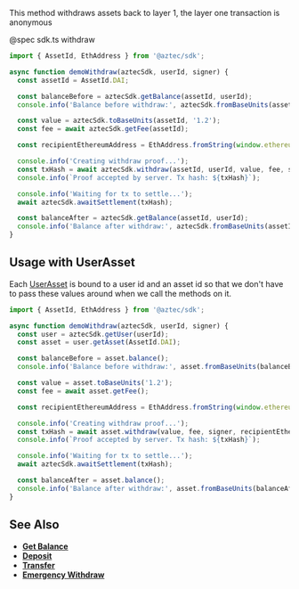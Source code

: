 This method withdraws assets back to layer 1, the layer one transaction is anonymous

@spec sdk.ts withdraw

```js
import { AssetId, EthAddress } from '@aztec/sdk';

async function demoWithdraw(aztecSdk, userId, signer) {
  const assetId = AssetId.DAI;

  const balanceBefore = aztecSdk.getBalance(assetId, userId);
  console.info('Balance before withdraw:', aztecSdk.fromBaseUnits(assetId, balanceBefore));

  const value = aztecSdk.toBaseUnits(assetId, '1.2');
  const fee = await aztecSdk.getFee(assetId);

  const recipientEthereumAddress = EthAddress.fromString(window.ethereum.selectedAddress);

  console.info('Creating withdraw proof...');
  const txHash = await aztecSdk.withdraw(assetId, userId, value, fee, signer, recipientEthereumAddress);
  console.info(`Proof accepted by server. Tx hash: ${txHash}`);

  console.info('Waiting for tx to settle...');
  await aztecSdk.awaitSettlement(txHash);

  const balanceAfter = aztecSdk.getBalance(assetId, userId);
  console.info('Balance after withdraw:', aztecSdk.fromBaseUnits(assetId, balanceAfter));
}
```

## Usage with UserAsset

Each [UserAsset](/#/Types/WalletSdkUserAsset) is bound to a user id and an asset id so that we don't have to pass these values around when we call the methods on it.

```js
import { AssetId, EthAddress } from '@aztec/sdk';

async function demoWithdraw(aztecSdk, userId, signer) {
  const user = aztecSdk.getUser(userId);
  const asset = user.getAsset(AssetId.DAI);

  const balanceBefore = asset.balance();
  console.info('Balance before withdraw:', asset.fromBaseUnits(balanceBefore));

  const value = asset.toBaseUnits('1.2');
  const fee = await asset.getFee();

  const recipientEthereumAddress = EthAddress.fromString(window.ethereum.selectedAddress);

  console.info('Creating withdraw proof...');
  const txHash = await asset.withdraw(value, fee, signer, recipientEthereumAddress);
  console.info(`Proof accepted by server. Tx hash: ${txHash}`);

  console.info('Waiting for tx to settle...');
  await aztecSdk.awaitSettlement(txHash);

  const balanceAfter = asset.balance();
  console.info('Balance after withdraw:', asset.fromBaseUnits(balanceAfter));
}
```

## See Also

- **[Get Balance](/#/ERC20%20Tokens/getBalance)**
- **[Deposit](/#/ERC20%20Tokens/deposit)**
- **[Transfer](/#/ERC20%20Tokens/transfer)**
- **[Emergency Withdraw](/#/ERC20%20Tokens/emergencyWithdraw)**
